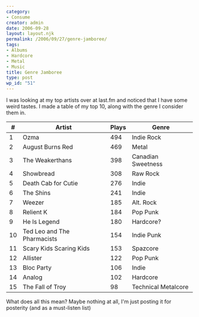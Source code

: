 ```yaml
---
category:
- Consume
creator: admin
date: 2006-09-28
layout: layout.njk
permalink: /2006/09/27/genre-jamboree/
tags:
- Albums
- Hardcore
- Metal
- Music
title: Genre Jamboree
type: post
wp_id: "51"
---
```


I was looking at my top artists over at last.fm and noticed that I have some weird tastes. I made a table of my top 10, along with the genre I consider them in.

|**#**|**Artist**|**Plays**|**Genre**|
|-----|----------|---------|---------|
|1|Ozma|494|Indie Rock|
|2|August Burns Red|469|Metal|
|3|The Weakerthans|398|Canadian Sweetness|
|4|Showbread|308|Raw Rock|
|5|Death Cab for Cutie|276|Indie|
|6|The Shins|241|Indie|
|7|Weezer|185|Alt. Rock|
|8|Relient K|184|Pop Punk|
|9|He Is Legend|180|Hardcore?|
|10|Ted Leo and The Pharmacists|154|Indie Punk|
|11|Scary Kids Scaring Kids|153|Spazcore|
|12|Allister|122|Pop Punk|
|13|Bloc Party|106|Indie|
|14|Analog|102|Hardcore|
|15|The Fall of Troy|98|Technical Metalcore|

What does all this mean?  Maybe nothing at all, I'm just posting it for posterity (and as a must-listen list)
